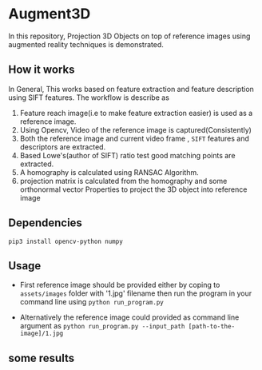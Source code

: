 # Augment3D

In this repository, Projection 3D Objects on top of reference images using augmented reality techniques is demonstrated.

## How it works
In General, This works based on feature extraction and feature description using SIFT features. The workflow is describe as 
 
 1. Feature reach image(i.e to make feature extraction easier) is used as a reference image.
 2. Using Opencv, Video of the reference image is captured(Consistently)
 3. Both the reference image and current video frame , `SIFT` features and descriptors are extracted.
 4. Based Lowe's(author of SIFT) ratio test good matching points are extracted.
 5. A homography is calculated using RANSAC Algorithm.
 6. projection matrix is calculated from the homography and some orthonormal vector Properties to project the 3D object into 
 reference image
 
 ## Dependencies
 
 ```pip3 install opencv-python numpy```
 
## Usage

*  First reference image should be provided either by coping to `assets/images` folder with '1.jpg' filename 
   then run the program in your command line using `python run_program.py` 

* Alternatively the reference image could provided as command line argument as `python run_program.py --input_path [path-to-the-image]/1.jpg`
  

## some results